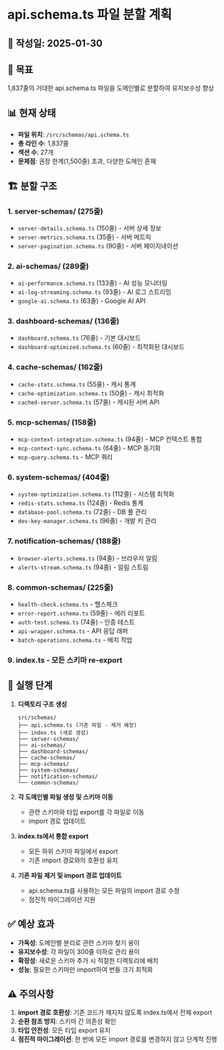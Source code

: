 # api.schema.ts 파일 분할 계획

## 📅 작성일: 2025-01-30

## 🎯 목표
1,837줄의 거대한 api.schema.ts 파일을 도메인별로 분할하여 유지보수성 향상

## 📊 현재 상태
- **파일 위치**: `/src/schemas/api.schema.ts`
- **총 라인 수**: 1,837줄
- **섹션 수**: 27개
- **문제점**: 권장 한계(1,500줄) 초과, 다양한 도메인 혼재

## 🏗️ 분할 구조

### 1. **server-schemas/** (275줄)
- `server-details.schema.ts` (150줄) - 서버 상세 정보
- `server-metrics.schema.ts` (35줄) - 서버 메트릭
- `server-pagination.schema.ts` (90줄) - 서버 페이지네이션

### 2. **ai-schemas/** (289줄)
- `ai-performance.schema.ts` (133줄) - AI 성능 모니터링
- `ai-log-streaming.schema.ts` (93줄) - AI 로그 스트리밍
- `google-ai.schema.ts` (63줄) - Google AI API

### 3. **dashboard-schemas/** (136줄)
- `dashboard.schema.ts` (76줄) - 기본 대시보드
- `dashboard-optimized.schema.ts` (60줄) - 최적화된 대시보드

### 4. **cache-schemas/** (162줄)
- `cache-stats.schema.ts` (55줄) - 캐시 통계
- `cache-optimization.schema.ts` (50줄) - 캐시 최적화
- `cached-server.schema.ts` (57줄) - 캐시된 서버 API

### 5. **mcp-schemas/** (158줄)
- `mcp-context-integration.schema.ts` (94줄) - MCP 컨텍스트 통합
- `mcp-context-sync.schema.ts` (64줄) - MCP 동기화
- `mcp-query.schema.ts` - MCP 쿼리

### 6. **system-schemas/** (404줄)
- `system-optimization.schema.ts` (112줄) - 시스템 최적화
- `redis-stats.schema.ts` (124줄) - Redis 통계
- `database-pool.schema.ts` (72줄) - DB 풀 관리
- `dev-key-manager.schema.ts` (96줄) - 개발 키 관리

### 7. **notification-schemas/** (188줄)
- `browser-alerts.schema.ts` (94줄) - 브라우저 알림
- `alerts-stream.schema.ts` (94줄) - 알림 스트림

### 8. **common-schemas/** (225줄)
- `health-check.schema.ts` - 헬스체크
- `error-report.schema.ts` (59줄) - 에러 리포트
- `auth-test.schema.ts` (74줄) - 인증 테스트
- `api-wrapper.schema.ts` - API 응답 래퍼
- `batch-operations.schema.ts` - 배치 작업

### 9. **index.ts** - 모든 스키마 re-export

## 🚀 실행 단계

1. **디렉토리 구조 생성**
   ```
   src/schemas/
   ├── api.schema.ts (기존 파일 - 제거 예정)
   ├── index.ts (새로 생성)
   ├── server-schemas/
   ├── ai-schemas/
   ├── dashboard-schemas/
   ├── cache-schemas/
   ├── mcp-schemas/
   ├── system-schemas/
   ├── notification-schemas/
   └── common-schemas/
   ```

2. **각 도메인별 파일 생성 및 스키마 이동**
   - 관련 스키마와 타입 export를 각 파일로 이동
   - import 경로 업데이트

3. **index.ts에서 통합 export**
   - 모든 하위 스키마 파일에서 export
   - 기존 import 경로와의 호환성 유지

4. **기존 파일 제거 및 import 경로 업데이트**
   - api.schema.ts를 사용하는 모든 파일의 import 경로 수정
   - 점진적 마이그레이션 지원

## ✅ 예상 효과

- **가독성**: 도메인별 분리로 관련 스키마 찾기 용이
- **유지보수성**: 각 파일이 300줄 이하로 관리 용이
- **확장성**: 새로운 스키마 추가 시 적절한 디렉토리에 배치
- **성능**: 필요한 스키마만 import하여 번들 크기 최적화

## ⚠️ 주의사항

1. **import 경로 호환성**: 기존 코드가 깨지지 않도록 index.ts에서 전체 export
2. **순환 참조 방지**: 스키마 간 의존성 확인
3. **타입 안전성**: 모든 타입 export 유지
4. **점진적 마이그레이션**: 한 번에 모든 import 경로를 변경하지 않고 단계적 진행